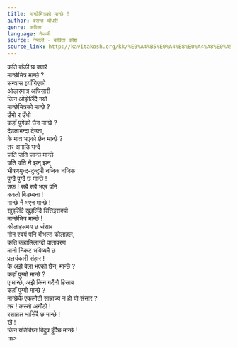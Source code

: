 ```yaml
---
title: मान्छेभित्रको मान्छे !
author: वसन्त चौधरी
genre: कविता
language: नेपाली
source: नेपाली - कविता कोश
source_link: http://kavitakosh.org/kk/%E0%A4%B5%E0%A4%B8%E0%A4%A8%E0%A5%8D%E0%A4%A4_%E0%A4%9A%E0%A5%8C%E0%A4%A7%E0%A4%B0%E0%A5%80
---
```


कति बाँकी छ क्यारे  
मान्छेभित्र मान्छे ?  
सन्त्रास झ्याँगिएको  
ओडारमात्र अघिसारी  
किन ओझेलिँदै गयो  
मान्छेभित्रको मान्छे ?  
उँभो र उँधो  
कहाँ पुगेको छैन मान्छे ?  
देउताभन्दा देउता,  
के मात्र भएको छैन मान्छे ?  
तर अगाडि भन्दै  
जति जति जान्छ मान्छे  
उति उति नै झन् झन्  
भीषणयुध्द-दुन्दुभी नजिक नजिक  
पुग्दै पुग्दै छ मान्छे !  
उफ ! सबै सबै भएर पनि  
कस्तो बिडम्बना !  
मान्छे नै भएन मान्छे !  
खुइलिँदै खुइलिँदै रित्तिइसक्यो  
मान्छेभित्र मान्छे !  
कोलाहलमय छ संसार  
मौन स्वयं पनि बीभत्स कोलाहल,  
कति कहालिलाग्दो वातावरण  
मानो निकट भविष्यमै छ  
प्रलयंकारी संहार !  
के अझै बेला भएको छैन, मान्छे ?  
कहाँ पुग्यो मान्छे ?  
ए मान्छे, अझै किन गर्दैनौ हिसाब  
कहाँ पुग्यो मान्छे ?  
मान्छेकै एकलौटी साम्राज्य न हो यो संसार ?  
तर ! कस्तो अनौठो !  
रसातल भासिँदै छ मान्छे !  
खै !  
किन यतिबिघ्न बिद्रुप हुँदैछ मान्छे !  
m&gt;
